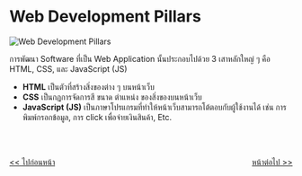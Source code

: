 # Web Development Pillars

![Web Development Pillars](./images/web-development-pillars.png)

การพัฒนา Software ที่เป็น Web Application นั้นประกอบไปด้วย 3 เสาหลักใหญ่ ๆ คือ HTML, CSS, และ JavaScript (JS)

- **HTML** เป็นตัวที่สร้างสิ่งของต่าง ๆ บนหน้าเว็บ
- **CSS** เป็นกฏการจัดการสี ขนาด ตำแหน่ง ของสิ่งของบนหน้าเว็บ
- **JavaScript (JS)** เป็นภาษาโปรแกรมที่ทำให้หน้าเว็บสามารถโต้ตอบกับผู้ใช้งานได้ เช่น การพิมพ์กรอกข้อมูล, การ click เพื่อจ่ายเงินสินค้า, Etc.

<br><br>

<div style="display: flex; justify-content: space-between;">
  <a href="https://github.com/napatwongchr/intro-to-html/blob/main/lessons/0-introduction.md"><< ไปก่อนหน้า</a>
  <a href="https://github.com/napatwongchr/intro-to-html/blob/main/lessons/2-simple-web-architecture.md">หน้าต่อไป >></a>
</div>
